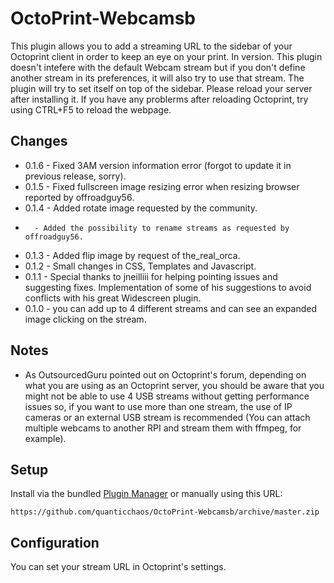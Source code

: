 # OctoPrint-Webcamsb
This plugin allows you to add a streaming URL to the sidebar of your Octoprint client in order to keep an eye on your print.
In version.
This plugin doesn't intefere with the default Webcam stream but if you don't define another stream in its preferences, it will also try to use that stream. 
The plugin will try to set itself on top of the sidebar.
Please reload your server after installing it. If you have any problerms after reloading Octoprint, try using CTRL+F5 to reload the webpage.

## Changes

- 0.1.6 - Fixed 3AM version information error (forgot to update it in previous release, sorry).
- 0.1.5 - Fixed fullscreen image resizing error when resizing browser reported by offroadguy56.
- 0.1.4 - Added rotate image requested by the community.
-       - Added the possibility to rename streams as requested by offroadguy56.
- 0.1.3 - Added flip image by request of the_real_orca.
- 0.1.2 - Small changes in CSS, Templates and Javascript.
- 0.1.1 - Special thanks to jneilliii for helping pointing issues and suggesting fixes. Implementation of some of his suggestions to avoid conflicts with his great Widescreen plugin.
- 0.1.0 - you can add up to 4 different streams and can see an expanded image clicking on the stream. 

## Notes

- As OutsourcedGuru pointed out on Octoprint's forum, depending on what you are using as an Octoprint server, you should be aware that you might not be able to use 4 USB streams without getting performance issues so, if you want to use more than one stream, the use of IP cameras or an external USB stream is recommended (You can attach multiple webcams to another RPI and stream them with ffmpeg, for example).  

## Setup

Install via the bundled [Plugin Manager](https://github.com/foosel/OctoPrint/wiki/Plugin:-Plugin-Manager)
or manually using this URL:

    https://github.com/quanticchaos/OctoPrint-Webcamsb/archive/master.zip

## Configuration

You can set your stream URL in Octoprint's settings.
